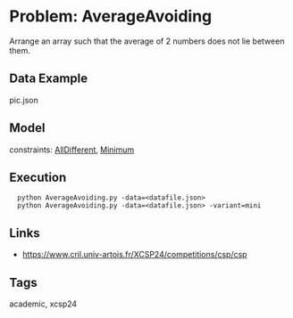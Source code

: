 # Problem: AverageAvoiding

Arrange an array such that the average of 2 numbers does not lie between them.

## Data Example
  pic.json

## Model
  constraints: [AllDifferent](https://pycsp.org/documentation/constraints/AllDifferent), [Minimum](https://pycsp.org/documentation/constraints/Minimum)

## Execution
```
  python AverageAvoiding.py -data=<datafile.json>
  python AverageAvoiding.py -data=<datafile.json> -variant=mini
```

## Links
  - https://www.cril.univ-artois.fr/XCSP24/competitions/csp/csp

## Tags
  academic, xcsp24
